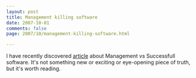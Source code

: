 ```yaml
---
layout: post
title: Management killing software
date: 2007-10-01
comments: false
page: 2007/10/management-killing-software.html

---
```


I have recently discovered <a href="http://vadda.livejournal.com/61339.html">article</a> about  Management vs Successfull software. It's not something new or exciting or eye-opening piece of truth, but it's worth reading.
